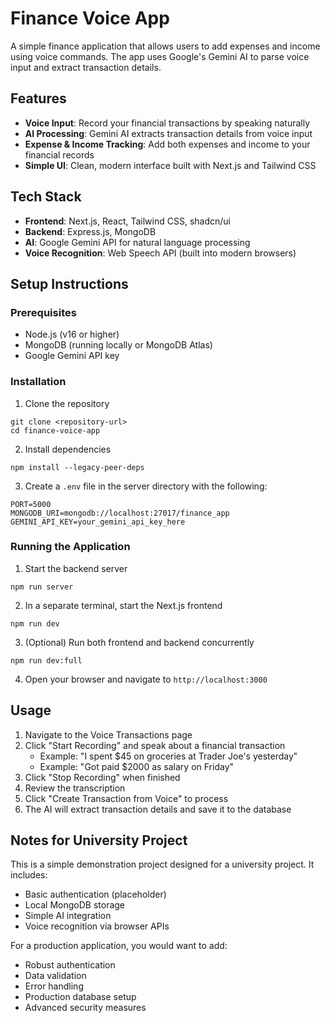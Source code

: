 # Finance Voice App

A simple finance application that allows users to add expenses and income using voice commands. The app uses Google's Gemini AI to parse voice input and extract transaction details.

## Features

- **Voice Input**: Record your financial transactions by speaking naturally
- **AI Processing**: Gemini AI extracts transaction details from voice input
- **Expense & Income Tracking**: Add both expenses and income to your financial records
- **Simple UI**: Clean, modern interface built with Next.js and Tailwind CSS

## Tech Stack

- **Frontend**: Next.js, React, Tailwind CSS, shadcn/ui
- **Backend**: Express.js, MongoDB
- **AI**: Google Gemini API for natural language processing
- **Voice Recognition**: Web Speech API (built into modern browsers)

## Setup Instructions

### Prerequisites

- Node.js (v16 or higher)
- MongoDB (running locally or MongoDB Atlas)
- Google Gemini API key

### Installation

1. Clone the repository

```
git clone <repository-url>
cd finance-voice-app
```

2. Install dependencies

```
npm install --legacy-peer-deps
```

3. Create a `.env` file in the server directory with the following:

```
PORT=5000
MONGODB_URI=mongodb://localhost:27017/finance_app
GEMINI_API_KEY=your_gemini_api_key_here
```

### Running the Application

1. Start the backend server

```
npm run server
```

2. In a separate terminal, start the Next.js frontend

```
npm run dev
```

3. (Optional) Run both frontend and backend concurrently

```
npm run dev:full
```

4. Open your browser and navigate to `http://localhost:3000`

## Usage

1. Navigate to the Voice Transactions page
2. Click "Start Recording" and speak about a financial transaction
   - Example: "I spent $45 on groceries at Trader Joe's yesterday"
   - Example: "Got paid $2000 as salary on Friday"
3. Click "Stop Recording" when finished
4. Review the transcription
5. Click "Create Transaction from Voice" to process
6. The AI will extract transaction details and save it to the database

## Notes for University Project

This is a simple demonstration project designed for a university project. It includes:

- Basic authentication (placeholder)
- Local MongoDB storage
- Simple AI integration
- Voice recognition via browser APIs

For a production application, you would want to add:

- Robust authentication
- Data validation
- Error handling
- Production database setup
- Advanced security measures
